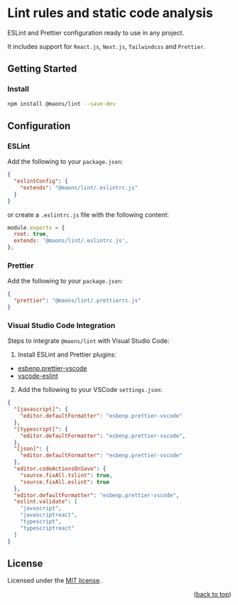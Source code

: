 <a name="readme-top"></a>

# Lint rules and static code analysis

ESLint and Prettier configuration ready to use in any project.

It includes support for `React.js`, `Next.js`, `Tailwindcss` and `Prettier`.

## Getting Started

### Install

```bash
npm install @maons/lint --save-dev
```

## Configuration

### ESLint

Add the following to your `package.json`:

```json
{
  "eslintConfig": {
    "extends": "@maons/lint/.eslintrc.js"
  }
}
```

or create a `.eslintrc.js` file with the following content:

```js
module.exports = {
  root: true,
  extends: '@maons/lint/.eslintrc.js',
};
```

### Prettier

Add the following to your `package.json`:

```json
{
  "prettier": "@maons/lint/.prettierrc.js"
}
```

### Visual Studio Code Integration

Steps to integrate `@maons/lint` with Visual Studio Code:

1. Install ESLint and Prettier plugins:

- [esbenp.prettier-vscode](https://marketplace.visualstudio.com/items?itemName=esbenp.prettier-vscode)
- [vscode-eslint](https://marketplace.visualstudio.com/items?itemName=dbaeumer.vscode-eslint)

2. Add the following to your VSCode `settings.json`:

```json
{
  "[javascript]": {
    "editor.defaultFormatter": "esbenp.prettier-vscode"
  },
  "[typescript]": {
    "editor.defaultFormatter": "esbenp.prettier-vscode",
  },
  "[json]": {
    "editor.defaultFormatter": "esbenp.prettier-vscode"
  },
  "editor.codeActionsOnSave": {
    "source.fixAll.tslint": true,
    "source.fixAll.eslint": true
  },
  "editor.defaultFormatter": "esbenp.prettier-vscode",
  "eslint.validate": [
    "javascript",
    "javascriptreact",
    "typescript",
    "typescriptreact"
  ]
}
```

## License

Licensed under the [MIT license](https://github.com/rmoralp/maons/blob/main/packages/lint/LICENSE.md).

<p align="right">(<a href="#readme-top">back to top</a>)</p>
